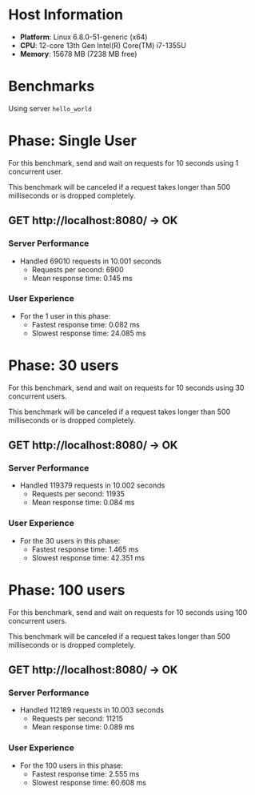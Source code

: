 # Host Information

- **Platform**: Linux 6.8.0-51-generic (x64)
- **CPU**: 12-core 13th Gen Intel(R) Core(TM) i7-1355U
- **Memory**: 15678 MB (7238 MB free)

# Benchmarks

Using server `hello_world`

# Phase: Single User

For this benchmark, send and wait on requests for 10 seconds using 1 concurrent user.

This benchmark will be canceled if a request takes longer than 500 milliseconds or is dropped completely.


## GET http://localhost:8080/ -> OK

### Server Performance

- Handled 69010 requests in 10.001 seconds
  - Requests per second: 6900
  - Mean response time: 0.145 ms

### User Experience

- For the 1 user in this phase:
  - Fastest response time: 0.082 ms
  - Slowest response time: 24.085 ms


# Phase: 30 users

For this benchmark, send and wait on requests for 10 seconds using 30 concurrent users.

This benchmark will be canceled if a request takes longer than 500 milliseconds or is dropped completely.


## GET http://localhost:8080/ -> OK

### Server Performance

- Handled 119379 requests in 10.002 seconds
  - Requests per second: 11935
  - Mean response time: 0.084 ms

### User Experience

- For the 30 users in this phase:
  - Fastest response time: 1.465 ms
  - Slowest response time: 42.351 ms


# Phase: 100 users

For this benchmark, send and wait on requests for 10 seconds using 100 concurrent users.

This benchmark will be canceled if a request takes longer than 500 milliseconds or is dropped completely.


## GET http://localhost:8080/ -> OK

### Server Performance

- Handled 112189 requests in 10.003 seconds
  - Requests per second: 11215
  - Mean response time: 0.089 ms

### User Experience

- For the 100 users in this phase:
  - Fastest response time: 2.555 ms
  - Slowest response time: 60.608 ms

